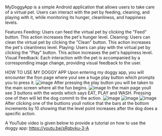 MyDoggyApp is a simple Android application that allows users to take care of a virtual pet.
Users can interact with the pet by feeding, cleaning, and playing with it, while monitoring its hunger, cleanliness, and happiness levels.

Features
Feeding: Users can feed the virtual pet by clicking the "Feed" button. This action increases the pet's hunger level.
Cleaning: Users can clean the virtual pet by clicking the "Clean" button. This action increases the pet's cleanliness level.
Playing: Users can play with the virtual pet by clicking the "Play" button. This action increases the pet's happiness level.
Visual Feedback: Each interaction with the pet is accompanied by a corresponding image change, providing visual feedback to the user.

HOW TO USE MY DOGGY APP
Upon entering my doggy app, you will encounter the fron page where youl see a huge play button which prompts you to press it.
![image](https://github.com/ST10450936/My_Tamagotchi_App-ST10450936/assets/164515015/3af5b224-0b5e-4c78-b0fe-0badb21c4c65)
After pressing the play button you will be taken to the main screen where all the fun begins.
![image](https://github.com/ST10450936/My_Tamagotchi_App-ST10450936/assets/164515015/2027beda-4983-4c4a-be84-305575d04f24)
In the main page youll see 3 buttons with the words which says EAT, PLAY and WASH. Pressing one of then will let the dog commit to the action.
![image](https://github.com/ST10450936/My_Tamagotchi_App-ST10450936/assets/164515015/b01b1ebf-4577-4659-84f8-5bd528967f5a)
![image](https://github.com/ST10450936/My_Tamagotchi_App-ST10450936/assets/164515015/62e50997-0955-4799-86eb-94f6b041bfd5)
![image](https://github.com/ST10450936/My_Tamagotchi_App-ST10450936/assets/164515015/ab81d733-0ef3-4d35-b713-6a89dafd15bb)
After clicking one of the buttions youll notice that the bars at the bottom increments by 10 showing that the level point increases after the dog does a specific action.

A YouTube video is given below to provide a tutorial on how to use the doggy app:
https://youtu.be/sRgbvku-3-A
